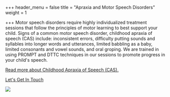 +++
header_menu = false
title = "Apraxia and Motor Speech Disorders"
weight = 1

+++
Motor speech disorders require highly individualized treatment sessions that follow the principles of motor learning to best support your child. Signs of a common motor speech disorder, childhood apraxia of speech (CAS) include: inconsistent errors,  difficulty putting sounds and syllables into longer words and utterances, limited babbling as a baby, limited consonants and vowel sounds, and oral groping. We are trained in using PROMPT and DTTC techniques in our sessions to promote progress in your child's speech.

[Read more about Childhood Apraxia of Speech (CAS).](//childhood-apraxia-of-speech-cas)

[Let's Get In Touch](/#let-s-get-in-touch)

![](/uploads/pexels-august-de-richelieu-4260325.jpg)
